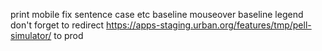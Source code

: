 print
mobile
fix sentence case etc
baseline mouseover
baseline legend
don't forget to redirect https://apps-staging.urban.org/features/tmp/pell-simulator/ to prod
